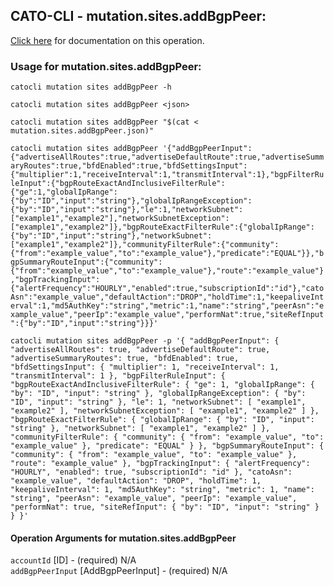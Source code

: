 
## CATO-CLI - mutation.sites.addBgpPeer:
[Click here](https://api.catonetworks.com/documentation/#mutation-mutation.sites.addBgpPeer) for documentation on this operation.

### Usage for mutation.sites.addBgpPeer:

`catocli mutation sites addBgpPeer -h`

`catocli mutation sites addBgpPeer <json>`

`catocli mutation sites addBgpPeer "$(cat < mutation.sites.addBgpPeer.json)"`

`catocli mutation sites addBgpPeer '{"addBgpPeerInput":{"advertiseAllRoutes":true,"advertiseDefaultRoute":true,"advertiseSummaryRoutes":true,"bfdEnabled":true,"bfdSettingsInput":{"multiplier":1,"receiveInterval":1,"transmitInterval":1},"bgpFilterRuleInput":{"bgpRouteExactAndInclusiveFilterRule":{"ge":1,"globalIpRange":{"by":"ID","input":"string"},"globalIpRangeException":{"by":"ID","input":"string"},"le":1,"networkSubnet":["example1","example2"],"networkSubnetException":["example1","example2"]},"bgpRouteExactFilterRule":{"globalIpRange":{"by":"ID","input":"string"},"networkSubnet":["example1","example2"]},"communityFilterRule":{"community":{"from":"example_value","to":"example_value"},"predicate":"EQUAL"}},"bgpSummaryRouteInput":{"community":{"from":"example_value","to":"example_value"},"route":"example_value"},"bgpTrackingInput":{"alertFrequency":"HOURLY","enabled":true,"subscriptionId":"id"},"catoAsn":"example_value","defaultAction":"DROP","holdTime":1,"keepaliveInterval":1,"md5AuthKey":"string","metric":1,"name":"string","peerAsn":"example_value","peerIp":"example_value","performNat":true,"siteRefInput":{"by":"ID","input":"string"}}}'`

`catocli mutation sites addBgpPeer -p '{
    "addBgpPeerInput": {
        "advertiseAllRoutes": true,
        "advertiseDefaultRoute": true,
        "advertiseSummaryRoutes": true,
        "bfdEnabled": true,
        "bfdSettingsInput": {
            "multiplier": 1,
            "receiveInterval": 1,
            "transmitInterval": 1
        },
        "bgpFilterRuleInput": {
            "bgpRouteExactAndInclusiveFilterRule": {
                "ge": 1,
                "globalIpRange": {
                    "by": "ID",
                    "input": "string"
                },
                "globalIpRangeException": {
                    "by": "ID",
                    "input": "string"
                },
                "le": 1,
                "networkSubnet": [
                    "example1",
                    "example2"
                ],
                "networkSubnetException": [
                    "example1",
                    "example2"
                ]
            },
            "bgpRouteExactFilterRule": {
                "globalIpRange": {
                    "by": "ID",
                    "input": "string"
                },
                "networkSubnet": [
                    "example1",
                    "example2"
                ]
            },
            "communityFilterRule": {
                "community": {
                    "from": "example_value",
                    "to": "example_value"
                },
                "predicate": "EQUAL"
            }
        },
        "bgpSummaryRouteInput": {
            "community": {
                "from": "example_value",
                "to": "example_value"
            },
            "route": "example_value"
        },
        "bgpTrackingInput": {
            "alertFrequency": "HOURLY",
            "enabled": true,
            "subscriptionId": "id"
        },
        "catoAsn": "example_value",
        "defaultAction": "DROP",
        "holdTime": 1,
        "keepaliveInterval": 1,
        "md5AuthKey": "string",
        "metric": 1,
        "name": "string",
        "peerAsn": "example_value",
        "peerIp": "example_value",
        "performNat": true,
        "siteRefInput": {
            "by": "ID",
            "input": "string"
        }
    }
}'`


#### Operation Arguments for mutation.sites.addBgpPeer ####

`accountId` [ID] - (required) N/A    
`addBgpPeerInput` [AddBgpPeerInput] - (required) N/A    
